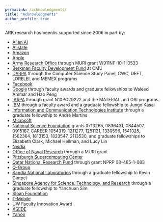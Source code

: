 ```yaml
---
permalink: /acknowledgments/
title: "Acknowledgments"
author_profile: true
---
```


ARK research has been/is supported since 2006 in part by:
* [Allen AI](https://allenai.org)
* [Allstate](http://allstate.com)
* [Amazon](https://amazon.com)
* [Apple](https://apple.com)
* [Army Research Office](http://www.arl.army.mil/www/default.cfm?page=29) through MURI grant
W911NF-10-1-0533
* [Berkman Faculty Development Fund](https://www.cmu.edu/proseed/proseed-seed-grants/berkman-faculty-development-fund.html) at CMU 
* [DARPA](https://www.darpa.mil) through the Computer Science Study Panel, CWC, DEFT, LORELEI, and MEMEX programs
* [Facebook](https://facebook.com)
* [Google](https://www.google.com) through faculty awards and graduate
  fellowships to Waleed Ammar and Hao Peng
* [IARPA](https://www.iarpa.gov) through grant N10PC20222 and the MATERIAL and OSI programs
* [IBM](https://www.ibm.com) through a faculty award and a graduate fellowship to Jungo Kasai
* [Information and Communication Technologies Institute](http://www.cmuportugal.org) through a graduate fellowship to Andr&eacute; Martins
* [Microsoft](https://microsoft.com)
* [National Science Foundation](https://www.nsf.gov) grants 0713265, 0836431, 0844507, 0915187,
CAREER 1054319, 1211277, 1251131, 1330596, 1541025, 1562364, 1813153,
1823547, 2113530, and graduate fellowships to Elizabeth Clark, Michael Heilman, and Lucy Lin
* [Nvidia](https://nvidia.com)
* [Office of Naval Research](https://www.onr.navy.mil) through a MURI grant
* [Pittsburgh Supercomputing Center](https://www.psc.edu)
* [Qatar National Research Fund](http://www.qnrf.org) through grant NPRP 08-485-1-083
* [Q-Group](https://www.q-group.org/) 
* [Sandia National Laboratories](http://www.sandia.gov) through a graduate fellowship to Kevin Gimpel
* [Singapore Agency for Science, Technology, and Research](https://www.a-star.edu.sg/) through a graduate fellowship to Yanchuan Sim
* [Sloan Foundation](https://sloan.org)
* [T-Mobile](https://www.t-mobile.com)
* [UW Faculty Innovation Award](https://www.washington.edu/research/resources/funding-opportunities/the-university-of-washington-innovation-awards/)
* [XSEDE](http://www.xsede.org)
* [Yahoo](http://www.yahoo.com)
